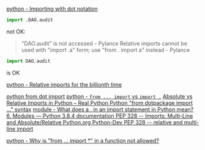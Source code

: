 

[python - Importing with dot notation](https://stackoverflow.com/questions/45593981/importing-with-dot-notation)

```py
import .DAO.audit
```
not OK:
>"DAO.audit" is not accessed - Pylance
>Relative imports cannot be used with "import .a" form; use "from . import a" instead - Pylance

```py
import DAO.audit
```
is OK

[python - Relative imports for the billionth time](https://stackoverflow.com/questions/14132789/relative-imports-for-the-billionth-time)


[python from dot import](https://www.google.com/search?q=python+from+dot+import)
[python - `from ... import` vs `import .`](https://stackoverflow.com/questions/9439480/from-import-vs-import)
[Absolute vs Relative Imports in Python – Real Python ](https://realpython.com/absolute-vs-relative-python-imports/)
[Python "from dotpackage import ..." syntax](https://stackoverflow.com/questions/22511792/python-from-dotpackage-import-syntax)
[module - What does a . in an import statement in Python mean?](https://stackoverflow.com/questions/7279810/what-does-a-in-an-import-statement-in-python-mean)
[6. Modules — Python 3.8.4 documentation ](https://docs.python.org/3/tutorial/modules.html)
[PEP 328 -- Imports: Multi-Line and Absolute/Relative  Python.org ](https://www.python.org/dev/peps/pep-0328/)
[Python-Dev PEP 328 -- relative and multi-line import ](https://mail.python.org/pipermail/python-dev/2004-March/043739.html)

[python - Why is "from ... import *" in a function not allowed?](https://stackoverflow.com/questions/28094146/why-is-from-import-in-a-function-not-allowed)

